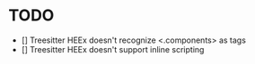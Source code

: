 # TODO

- [] Treesitter HEEx doesn't recognize <.components> as tags
- [] Treesitter HEEx doesn't support inline scripting
